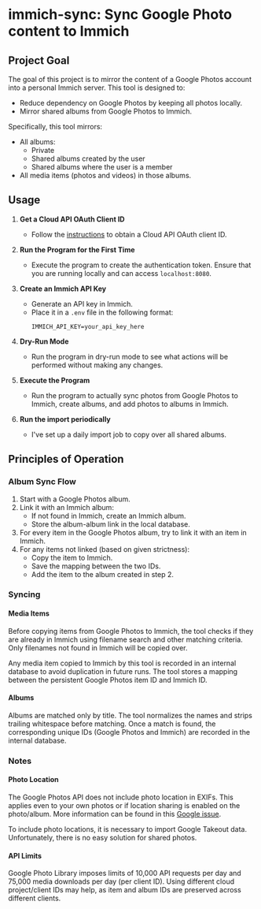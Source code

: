 # immich-sync: Sync Google Photo content to Immich

## Project Goal

The goal of this project is to mirror the content of a Google Photos account into a personal Immich
server. This tool is designed to:

- Reduce dependency on Google Photos by keeping all photos locally.
- Mirror shared albums from Google Photos to Immich.

Specifically, this tool mirrors:

- All albums:
  - Private
  - Shared albums created by the user
  - Shared albums where the user is a member
- All media items (photos and videos) in those albums.

## Usage

1. **Get a Cloud API OAuth Client ID**

   - Follow the
     [instructions](https://github.com/NicholasDawson/ArchiverForGooglePhotos/blob/master/INSTRUCTIONS.md)
     to obtain a Cloud API OAuth client ID.

1. **Run the Program for the First Time**

   - Execute the program to create the authentication token. Ensure that you are running locally and
     can access `localhost:8080`.

1. **Create an Immich API Key**

   - Generate an API key in Immich.
   - Place it in a `.env` file in the following format:
     ```plaintext
     IMMICH_API_KEY=your_api_key_here
     ```

1. **Dry-Run Mode**

   - Run the program in dry-run mode to see what actions will be performed without making any
     changes.

1. **Execute the Program**

   - Run the program to actually sync photos from Google Photos to Immich, create albums, and add
     photos to albums in Immich.

1. **Run the import periodically**

   - I've set up a daily import job to copy over all shared albums.

## Principles of Operation

### Album Sync Flow

1. Start with a Google Photos album.
1. Link it with an Immich album:
   - If not found in Immich, create an Immich album.
   - Store the album-album link in the local database.
1. For every item in the Google Photos album, try to link it with an item in Immich.
1. For any items not linked (based on given strictness):
   - Copy the item to Immich.
   - Save the mapping between the two IDs.
   - Add the item to the album created in step 2.

### Syncing

#### Media Items

Before copying items from Google Photos to Immich, the tool checks if they are already in Immich
using filename search and other matching criteria. Only filenames not found in Immich will be copied
over.

Any media item copied to Immich by this tool is recorded in an internal database to avoid
duplication in future runs. The tool stores a mapping between the persistent Google Photos item ID
and Immich ID.

#### Albums

Albums are matched only by title. The tool normalizes the names and strips trailing whitespace
before matching. Once a match is found, the corresponding unique IDs (Google Photos and Immich) are
recorded in the internal database.

### Notes

#### Photo Location

The Google Photos API does not include photo location in EXIFs. This applies even to your own photos
or if location sharing is enabled on the photo/album. More information can be found in this
[Google issue](https://issuetracker.google.com/issues/80379228).

To include photo locations, it is necessary to import Google Takeout data. Unfortunately, there is
no easy solution for shared photos.

#### API Limits

Google Photo Library imposes limits of 10,000 API requests per day and 75,000 media downloads per
day (per client ID). Using different cloud project/client IDs may help, as item and album IDs are
preserved across different clients.
